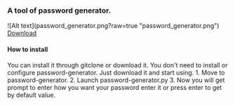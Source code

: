 <h3>A tool of password generator.</h3>
![Alt text](password_generator.png?raw=true "password_generator.png")
<a href="https://github.com/anoopyadavan/password-generator/archive/master.zip">Download</a>

<h4>How to install</h4>
You can install it through gitclone or download it. You don't need to install or configure password-generator. Just download it and start using.
1. Move to password-generator.
2. Launch password-generator.py
3. Now you will get prompt to enter how you want your password enter it or press enter to get by default value.
